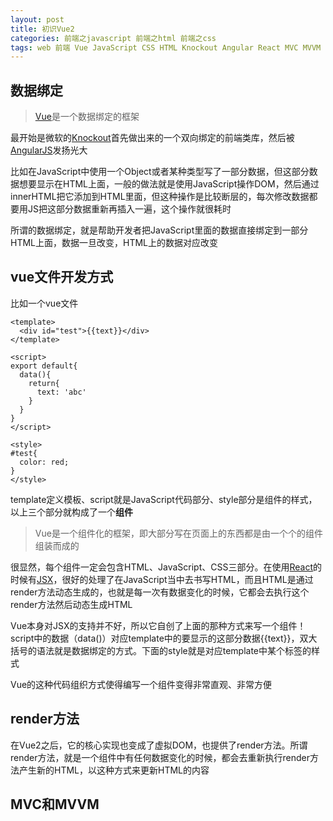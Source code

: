 ```yaml
---
layout: post
title: 初识Vue2
categories: 前端之javascript 前端之html 前端之css
tags: web 前端 Vue JavaScript CSS HTML Knockout Angular React MVC MVVM 
---
```


## 数据绑定

>[Vue](https://cn.vuejs.org/)是一个数据绑定的框架

最开始是微软的[Knockout](http://knockoutjs.com/)首先做出来的一个双向绑定的前端类库，然后被[AngularJS](https://angularjs.org/)发扬光大

比如在JavaScript中使用一个Object或者某种类型写了一部分数据，但这部分数据想要显示在HTML上面，一般的做法就是使用JavaScript操作DOM，然后通过innerHTML把它添加到HTML里面，但这种操作是比较断层的，每次修改数据都要用JS把这部分数据重新再插入一遍，这个操作就很耗时

所谓的数据绑定，就是帮助开发者把JavaScript里面的数据直接绑定到一部分HTML上面，数据一旦改变，HTML上的数据对应改变

## vue文件开发方式

比如一个vue文件

```
<template>
  <div id="test">{{text}}</div>
</template>

<script>
export default{
  data(){
    return{
      text: 'abc'
    }
  }
}
</script>

<style>
#test{
  color: red;
}
</style>
```

template定义模板、script就是JavaScript代码部分、style部分是组件的样式，以上三个部分就构成了一个**组件**

>Vue是一个组件化的框架，即大部分写在页面上的东西都是由一个个的组件组装而成的

很显然，每个组件一定会包含HTML、JavaScript、CSS三部分。在使用[React](https://reactjs.org/)的时候有[JSX](http://www.css88.com/react/docs/jsx-in-depth.html)，很好的处理了在JavaScript当中去书写HTML，而且HTML是通过render方法动态生成的，也就是每一次有数据变化的时候，它都会去执行这个render方法然后动态生成HTML

Vue本身对JSX的支持并不好，所以它自创了上面的那种方式来写一个组件！script中的数据（data()）对应template中的要显示的这部分数据\{\{text\}\}，双大括号的语法就是数据绑定的方式。下面的style就是对应template中某个标签的样式

Vue的这种代码组织方式使得编写一个组件变得非常直观、非常方便

## render方法

在Vue2之后，它的核心实现也变成了虚拟DOM，也提供了render方法。所谓render方法，就是一个组件中有任何数据变化的时候，都会去重新执行render方法产生新的HTML，以这种方式来更新HTML的内容

## MVC和MVVM


